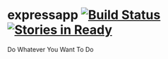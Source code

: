 expressapp      [![Build Status](https://travis-ci.org/znnz/expressapp.svg?branch=master)](https://travis-ci.org/znnz/expressapp) [![Stories in Ready](https://badge.waffle.io/znnz/expressapp.svg?label=ready&title=Ready)](http://waffle.io/znnz/expressapp)
==========

Do Whatever You Want To Do


